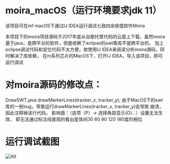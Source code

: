 # moira_macOS（运行环境要求jdk 11）
该项目可在m1 macOS下通过IJ IDEA运行调试七政四余排盘软件Moira


本项目下的moira项目源码于2017年底从谷歌托管代码的云盘上下载，虽然moira基于java，是跨平台的软件，但是依赖了eclipse的swt等库不是跨平台的，
加上eclipse调试代码和定位代码不太方便，故使用IJ IDEA来阅读分析moira源码，同时解决了库依赖，
在m系列芯片的MacOS下，打开IJ IDEA，导入该项目，即可运行调试

# 对moira源码的修改点：
DrawSWT.java drawMarkerLines(tracker_x, tracker_y);
由于MacOS下的swt库的一些bug，导致运行drawMarkerLines(tracker_x, tracker_y)会导致
崩溃，因此注释掉该行代码。
影响面：（选项（P）-> 选择角距显示(O)...）设置无法生效，
即无法通过标注线直观的看出星体间30 60 90 120 180度的相位

# 运行调试截图
![Alt](https://raw.githubusercontent.com/xdhuangsidi/moira_macOS/master/screenshot.png)
